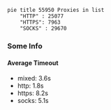 
```mermaid
pie title 55950 Proxies in list
    "HTTP" : 25077
    "HTTPS": 7963
    "SOCKS" : 29670
```

### Some Info
#### Average Timeout

- mixed: 3.6s
- http: 1.8s
- https: 8.2s
- socks: 5.1s